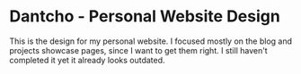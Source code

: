 # Dantcho - Personal Website Design

This is the design for my personal website. I focused mostly on the blog and projects showcase pages, since I want to get them right. I still haven't completed it yet it already looks outdated.
